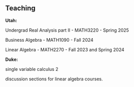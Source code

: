 ## Teaching

**Utah:**

Undergrad Real Analysis part II - MATH3220 - Spring 2025

Business Algebra - MATH1090 - Fall 2024

Linear Algebra - MATH2270 - Fall 2023 and Spring 2024

**Duke:**

single variable calculus 2 

discussion sections for linear algebra courses.

<!---<iframe src="https://drive.google.com/file/d/19brn9J8vws0Az5qpR-q8xS5QWk8rXn53/preview" width="640" height="480" allow="autoplay"></iframe>--->
